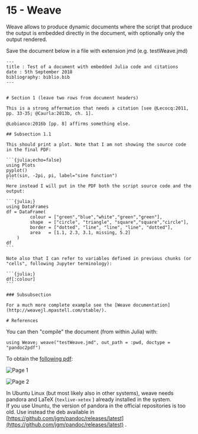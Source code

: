 # 15 - Weave

Weave allows to produce dynamic documents where the script that produce the output is embedded directly in the document, with optionally only the output rendered.

Save the document below in a file with extension jmd \(e.g. testWeave.jmd\)

``````text
---
title : Test of a document with embedded Julia code and citations
date : 5th September 2018
bibliography: biblio.bib
---
​

# Section 1 (leave two rows from document headers)
​
This is a strong affermation that needs a citation [see @Lecocq:2011, pp. 33-35; @Caurla:2013b, ch. 1].
​
@Lobianco:2016b [pp. 8] affirms something else.

## Subsection 1.1
​
This should print a plot. Note that I am not showing the source code in the final PDF:

```{julia;echo=false}
using Plots
pyplot()
plot(sin, -2pi, pi, label="sine function")
```
Here instead I will put in the PDF both the script source code and the output:

```{julia;}
using DataFrames
df = DataFrame(
         colour = ["green","blue","white","green","green"],
         shape  = ["circle", "triangle", "square","square","circle"],
         border = ["dotted", "line", "line", "line", "dotted"],
         area   = [1.1, 2.3, 3.1, missing, 5.2]
    )
df
```

Note also that I can refer to variables defined in previous chunks (or "cells", following Jupyter terminology):

```{julia;}
df[:colour]
```

### Subsubsection

For a much more complete example see the [Weave documentation](http://weavejl.mpastell.com/stable/).

# References

``````

You can then "compile" the document \(from within Julia\) with:

`using Weave; weave("testWeave.jmd", out_path = :pwd, doctype = "pandoc2pdf")`

To obtain the [following pdf](https://github.com/sylvaticus/juliatutorial/raw/master/assets/testWeave.pdf): 

![Page 1](https://github.com/sylvaticus/juliatutorial/raw/master/assets/imgs/testWave_p1.png)

![Page 2](https://github.com/sylvaticus/juliatutorial/raw/master/assets/imgs/testWave_p2.png)

In Ubuntu Linux \(but most likely also in other systems\), weave needs pandora and LaTeX \(`texlive-xetex` \) already installed in the system.  
If you use Ununtu, the version of pandora in the official repositories is too old. Use instead the deb available in [https://github.com/jgm/pandoc/releases/latest](https://github.com/jgm/pandoc/releases/latest) .



